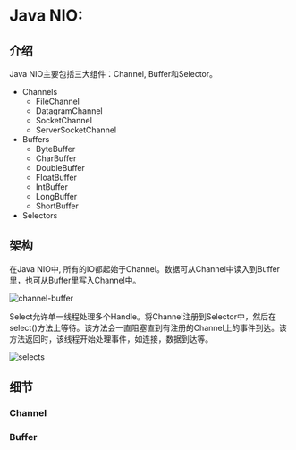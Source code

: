 # Java NIO:
## 介绍
Java NIO主要包括三大组件：Channel, Buffer和Selector。

- Channels
  - FileChannel
  - DatagramChannel
  - SocketChannel
  - ServerSocketChannel
- Buffers
  - ByteBuffer
  - CharBuffer
  - DoubleBuffer
  - FloatBuffer
  - IntBuffer
  - LongBuffer
  - ShortBuffer
- Selectors

## 架构
在Java NIO中, 所有的IO都起始于Channel。数据可从Channel中读入到Buffer里，也可从Buffer里写入Channel中。

![channel-buffer](http://7xq5i5.com1.z0.glb.clouddn.com/img_channels_buffers.png)

Select允许单一线程处理多个Handle。将Channel注册到Selector中，然后在select()方法上等待。该方法会一直阻塞直到有注册的Channel上的事件到达。该方法返回时，该线程开始处理事件，如连接，数据到达等。

![selects](http://7xq5i5.com1.z0.glb.clouddn.com/img_selectors.png)

## 细节
### Channel
### Buffer


